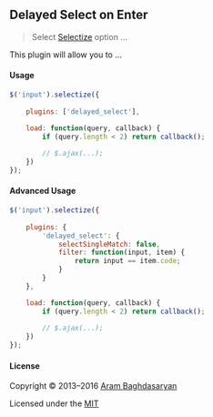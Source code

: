 ## Delayed Select on Enter

> Select [Selectize](https://github.com/brianreavis/selectize.js) option ...

This plugin will allow you to ...

#### Usage



```js
$('input').selectize({
	
    plugins: ['delayed_select'],

    load: function(query, callback) {
        if (query.length < 2) return callback();
        
        // $.ajax(...);
    })
});
```

#### Advanced Usage



```js
$('input').selectize({
	
    plugins: {
        'delayed_select': {
            selectSingleMatch: false,
            filter: function(input, item) {
                return input == item.code;
            }
        }
    },

    load: function(query, callback) {
        if (query.length < 2) return callback();
        
        // $.ajax(...);
    })
});
```

#### License

Copyright © 2013–2016 [Aram Baghdasaryan](https://jiromm.com)

Licensed under the [MIT](https://github.com/jiromm/selectize-plugin-delay/blob/master/LICENSE)
